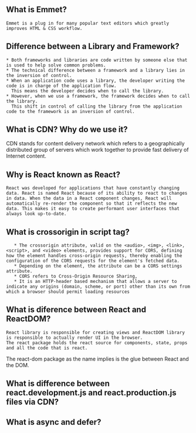 
## What is Emmet?

    Emmet is a plug in for many popular text editors which greatly improves HTML & CSS workflow.
    

## Difference between a Library and Framework?

    * Both frameworks and libraries are code written by someone else that is used to help solve common problems.
    * The technical difference between a framework and a library lies in the inversion of control.
    * When an application code uses a library, the developer writing the code is in charge of the application flow. 
      This means the developer decides when to call the library. 
    * However, when we use a framework, the framework decides when to call the library. 
      This shift in control of calling the library from the application  code to the framework is an inversion of control.


## What is CDN? Why do we use it?
  
   CDN stands for content delivery network which refers to a geographically distributed group of servers which work together to provide fast delivery of Internet content.


## Why is React known as React?

    React was developed for applications that have constantly changing data. React is named React because of its ability to react to changes in data. When the data in a React component changes, React will automatically re-render the component so that it reflects the new data. This makes it easy to create performant user interfaces that always look up-to-date.


## What is crossorigin in script tag?

       * The crossorigin attribute, valid on the <audio>, <img>, <link>, <script>, and <video> elements, provides support for CORS, defining how the element handles cross-origin requests, thereby enabling the configuration of the CORS requests for the element's fetched data.
       * Depending on the element, the attribute can be a CORS settings attribute.
       * CORS refers to Cross-Origin Resource Sharing, 
       * It is an HTTP-header based mechanism that allows a server to indicate any origins (domain, scheme, or port) other than its own from which a browser should permit loading resources
 
## What is diference between React and ReactDOM?
    
    React library is responsible for creating views and ReactDOM library is responsible to actually render UI in the browser.
    The react package holds the react source for components, state, props and all the code that is react.

The react-dom package as the name implies is the glue between React and the DOM.

## What is difference between react.development.js and react.production.js files via CDN?


## What is async and defer?

## 
